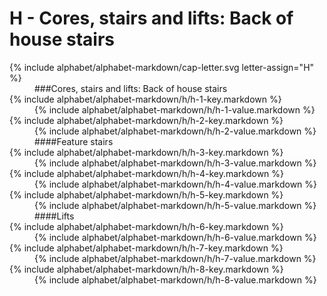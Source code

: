 <div data-role="collapsible" data-inset="false">
	<h1>H - Cores, stairs and lifts: Back of house stairs</h1>

<dl>

<dt markdown="1" class="alphabet-table-key">
{% include alphabet/alphabet-markdown/cap-letter.svg letter-assign="H" %}
</dt>
<dd class="alphabet-table-value">
<div markdown="1">
###Cores, stairs and lifts: Back of house stairs
</div>
</dd>

<dt markdown="1">
{% include alphabet/alphabet-markdown/h/h-1-key.markdown %}
</dt>
<dd>
<div markdown="1">
{% include alphabet/alphabet-markdown/h/h-1-value.markdown %}
</div>
</dd>

<dt markdown="1">
{% include alphabet/alphabet-markdown/h/h-2-key.markdown %}
</dt>
<dd>
<div markdown="1">
{% include alphabet/alphabet-markdown/h/h-2-value.markdown %}
</div>
</dd>

<dt markdown="1">
</dt>
<dd markdown="1">
####Feature stairs
</dd>

<dt markdown="1">
{% include alphabet/alphabet-markdown/h/h-3-key.markdown %}
</dt>
<dd>
<div markdown="1">
{% include alphabet/alphabet-markdown/h/h-3-value.markdown %}
</div>
</dd>

<dt markdown="1">
{% include alphabet/alphabet-markdown/h/h-4-key.markdown %}
</dt>
<dd>
<div markdown="1">
{% include alphabet/alphabet-markdown/h/h-4-value.markdown %}
</div>
</dd>

<dt markdown="1">
{% include alphabet/alphabet-markdown/h/h-5-key.markdown %}
</dt>
<dd>
<div markdown="1">
{% include alphabet/alphabet-markdown/h/h-5-value.markdown %}
</div>
</dd>

<dt markdown="1">
</dt>
<dd markdown="1">
####Lifts
</dd>

<dt markdown="1">
{% include alphabet/alphabet-markdown/h/h-6-key.markdown %}
</dt>
<dd>
<div markdown="1">
{% include alphabet/alphabet-markdown/h/h-6-value.markdown %}
</div>
</dd>

<dt markdown="1">
{% include alphabet/alphabet-markdown/h/h-7-key.markdown %}
</dt>
<dd>
<div markdown="1">
{% include alphabet/alphabet-markdown/h/h-7-value.markdown %}
</div>
</dd>

<dt markdown="1">
{% include alphabet/alphabet-markdown/h/h-8-key.markdown %}
</dt>
<dd>
<div markdown="1">
{% include alphabet/alphabet-markdown/h/h-8-value.markdown %}
</div>
</dd>



</dl>

</div>